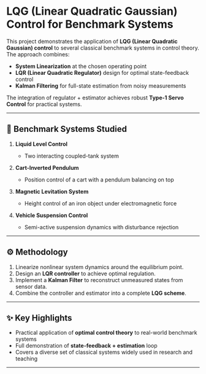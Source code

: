 # LQG (Linear Quadratic Gaussian) Control for Benchmark Systems

This project demonstrates the application of **LQG (Linear Quadratic Gaussian) control** to several classical benchmark systems in control theory.  
The approach combines:  

- **System Linearization** at the chosen operating point  
- **LQR (Linear Quadratic Regulator)** design for optimal state-feedback control  
- **Kalman Filtering** for full-state estimation from noisy measurements  

The integration of regulator + estimator achieves robust **Type-1 Servo Control** for practical systems.  

---

## 🧪 Benchmark Systems Studied

1. **Liquid Level Control**  
   - Two interacting coupled-tank system  

2. **Cart-Inverted Pendulum**  
   - Position control of a cart with a pendulum balancing on top  

3. **Magnetic Levitation System**  
   - Height control of an iron object under electromagnetic force  

4. **Vehicle Suspension Control**  
   - Semi-active suspension dynamics with disturbance rejection  

---

## ⚙️ Methodology
1. Linearize nonlinear system dynamics around the equilibrium point.  
2. Design an **LQR controller** to achieve optimal regulation.  
3. Implement a **Kalman Filter** to reconstruct unmeasured states from sensor data.  
4. Combine the controller and estimator into a complete **LQG scheme**.  

---

## ✨ Key Highlights
- Practical application of **optimal control theory** to real-world benchmark systems  
- Full demonstration of **state-feedback + estimation** loop  
- Covers a diverse set of classical systems widely used in research and teaching  

---
